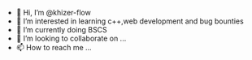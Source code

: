 - 👋 Hi, I’m @khizer-flow
- 👀 I’m interested in learning c++,web development and bug bounties 
- 🌱 I’m currently doing BSCS
- 💞️ I’m looking to collaborate on ...
- 📫 How to reach me ...

<!---
khizer-flow/khizer-flow is a ✨ special ✨ repository because its `README.md` (this file) appears on your GitHub profile.
You can click the Preview link to take a look at your changes.
--->
